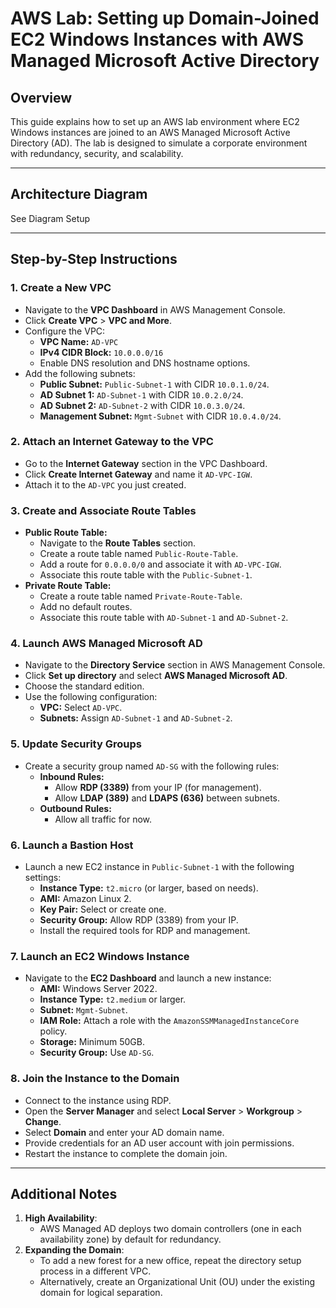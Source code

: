 # AWS Lab: Setting up Domain-Joined EC2 Windows Instances with AWS Managed Microsoft Active Directory

## Overview
This guide explains how to set up an AWS lab environment where EC2 Windows instances are joined to an AWS Managed Microsoft Active Directory (AD). The lab is designed to simulate a corporate environment with redundancy, security, and scalability.

---

## Architecture Diagram
See Diagram Setup

---

## Step-by-Step Instructions

### 1. **Create a New VPC**
- Navigate to the **VPC Dashboard** in AWS Management Console.
- Click **Create VPC** > **VPC and More**.
- Configure the VPC:
  - **VPC Name:** `AD-VPC`
  - **IPv4 CIDR Block:** `10.0.0.0/16`
  - Enable DNS resolution and DNS hostname options.
- Add the following subnets:
  - **Public Subnet:** `Public-Subnet-1` with CIDR `10.0.1.0/24`.
  - **AD Subnet 1:** `AD-Subnet-1` with CIDR `10.0.2.0/24`.
  - **AD Subnet 2:** `AD-Subnet-2` with CIDR `10.0.3.0/24`.
  - **Management Subnet:** `Mgmt-Subnet` with CIDR `10.0.4.0/24`.

### 2. **Attach an Internet Gateway to the VPC**
- Go to the **Internet Gateway** section in the VPC Dashboard.
- Click **Create Internet Gateway** and name it `AD-VPC-IGW`.
- Attach it to the `AD-VPC` you just created.

### 3. **Create and Associate Route Tables**
- **Public Route Table:**
  - Navigate to the **Route Tables** section.
  - Create a route table named `Public-Route-Table`.
  - Add a route for `0.0.0.0/0` and associate it with `AD-VPC-IGW`.
  - Associate this route table with the `Public-Subnet-1`.
- **Private Route Table:**
  - Create a route table named `Private-Route-Table`.
  - Add no default routes.
  - Associate this route table with `AD-Subnet-1` and `AD-Subnet-2`.

### 4. **Launch AWS Managed Microsoft AD**
- Navigate to the **Directory Service** section in AWS Management Console.
- Click **Set up directory** and select **AWS Managed Microsoft AD**.
- Choose the standard edition.
- Use the following configuration:
  - **VPC:** Select `AD-VPC`.
  - **Subnets:** Assign `AD-Subnet-1` and `AD-Subnet-2`.

### 5. **Update Security Groups**
- Create a security group named `AD-SG` with the following rules:
  - **Inbound Rules:**
    - Allow **RDP (3389)** from your IP (for management).
    - Allow **LDAP (389)** and **LDAPS (636)** between subnets.
  - **Outbound Rules:**
    - Allow all traffic for now.

### 6. **Launch a Bastion Host**
- Launch a new EC2 instance in `Public-Subnet-1` with the following settings:
  - **Instance Type:** `t2.micro` (or larger, based on needs).
  - **AMI:** Amazon Linux 2.
  - **Key Pair:** Select or create one.
  - **Security Group:** Allow RDP (3389) from your IP.
  - Install the required tools for RDP and management.

### 7. **Launch an EC2 Windows Instance**
- Navigate to the **EC2 Dashboard** and launch a new instance:
  - **AMI:** Windows Server 2022.
  - **Instance Type:** `t2.medium` or larger.
  - **Subnet:** `Mgmt-Subnet`.
  - **IAM Role:** Attach a role with the `AmazonSSMManagedInstanceCore` policy.
  - **Storage:** Minimum 50GB.
  - **Security Group:** Use `AD-SG`.

### 8. **Join the Instance to the Domain**
- Connect to the instance using RDP.
- Open the **Server Manager** and select **Local Server** > **Workgroup** > **Change**.
- Select **Domain** and enter your AD domain name.
- Provide credentials for an AD user account with join permissions.
- Restart the instance to complete the domain join.

---

## Additional Notes
1. **High Availability**:
   - AWS Managed AD deploys two domain controllers (one in each availability zone) by default for redundancy.
2. **Expanding the Domain**:
   - To add a new forest for a new office, repeat the directory setup process in a different VPC.
   - Alternatively, create an Organizational Unit (OU) under the existing domain for logical separation.

